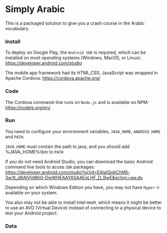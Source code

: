 # Simply Arabic
This is a packaged solution to give you a crash course in the Arabic vocabulary.

### Install
To deploy on Google Play, the `Android SDK` is required, which can be installed on most operating systems (Windows, MacOS, or Linux):
https://developer.android.com/studio

The mobile app framework had its HTML,CSS, JavaScript was wrapped in Apache Cordova: https://cordova.apache.org/

### Code
The Cordova command-line runs on `Node.js` and is available on NPM: https://nodejs.org/en/

### Run
You need to configure your environment variables, `JAVA_HOME`, `ANDROID_HOME` and `PATH`.

`JAVA_HOME` must contain the path to java, and you should add %JAVA_HOME%\bin to `PATH`

If you do not need Android Studio, you can download the basic Android command line tools to acces `SDK` packages:
https://developer.android.com/studio?gclid=EAIaIQobChMIi-3w3t_d8AIViiitBh0-DwWHEAAYASAAEgLHF_D_BwE&gclsrc=aw.ds

Depending on which Windows Edition you have, you may not have `Hyper-V` available on your system.

You also may not be able to install Intel `HAXM`, which means it might be better to use an AVD (Virtual Device)
instead of connecting to a physical device to test your Android project.

### Data

